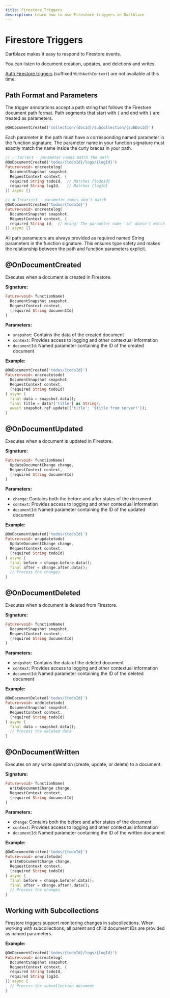 ```yaml
---
title: Firestore Triggers
description: Learn how to use Firestore triggers in Dartblaze
---
```


# Firestore Triggers

Dartblaze makes it easy to respond to Firestore events. 

You can listen to document creation, updates, and deletions and writes.

[Auth Firestore triggers](https://firebase.google.com/docs/functions/firestore-events?gen=2nd#auth-context) (suffixed `WithAuthContext`) are not available at this time.

## Path Format and Parameters

The trigger annotations accept a path string that follows the Firestore document path format. Path segments that start with `{` and end with `}` are treated as parameters.

```dart
@OnDocumentCreated('collection/{docId}/subcollection/{subDocId}')
```

Each parameter in the path must have a corresponding named parameter in the function signature. The parameter name in your function signature must exactly match the name inside the curly braces in your path.

```dart
// ✅ Correct - parameter names match the path
@OnDocumentCreated('todos/{todoId}/logs/{logId}')
Future<void> oncreatelog(
  DocumentSnapshot snapshot,
  RequestContext context, {
  required String todoId,  // Matches {todoId}
  required String logId,   // Matches {logId}
}) async {}

// ❌ Incorrect - parameter names don't match
@OnDocumentCreated('todos/{todoId}')
Future<void> oncreatelog(
  DocumentSnapshot snapshot,
  RequestContext context, {
  required String id,  // Wrong! The parameter name 'id' doesn't match '{todoId}'
}) async {}
```

All path parameters are always provided as required named String parameters in the function signature. This ensures type safety and makes the relationship between the path and function parameters explicit.

## @OnDocumentCreated

Executes when a document is created in Firestore.

**Signature:**
```dart
Future<void> functionName(
  DocumentSnapshot snapshot,
  RequestContext context,
  {required String documentId}
)
```

**Parameters:**
- `snapshot`: Contains the data of the created document
- `context`: Provides access to logging and other contextual information
- `documentId`: Named parameter containing the ID of the created document

**Example:**
```dart
@OnDocumentCreated('todos/{todoId}')
Future<void> oncreatetodo(
  DocumentSnapshot snapshot,
  RequestContext context,
  {required String todoId}
) async {
  final data = snapshot.data();
  final title = data?['title'] as String?;
  await snapshot.ref.update({'title': '$title from server!'});
}
```

## @OnDocumentUpdated

Executes when a document is updated in Firestore.

**Signature:**
```dart
Future<void> functionName(
  UpdateDocumentChange change,
  RequestContext context,
  {required String documentId}
)
```

**Parameters:**
- `change`: Contains both the before and after states of the document
- `context`: Provides access to logging and other contextual information
- `documentId`: Named parameter containing the ID of the updated document

**Example:**
```dart
@OnDocumentUpdated('todos/{todoId}')
Future<void> onupdatetodo(
  UpdateDocumentChange change,
  RequestContext context,
  {required String todoId}
) async {
  final before = change.before.data();
  final after = change.after.data();
  // Process the changes
}
```

## @OnDocumentDeleted

Executes when a document is deleted from Firestore.

**Signature:**
```dart
Future<void> functionName(
  DocumentSnapshot snapshot,
  RequestContext context,
  {required String documentId}
)
```

**Parameters:**
- `snapshot`: Contains the data of the deleted document
- `context`: Provides access to logging and other contextual information
- `documentId`: Named parameter containing the ID of the deleted document

**Example:**
```dart
@OnDocumentDeleted('todos/{todoId}')
Future<void> ondeletetodo(
  DocumentSnapshot snapshot,
  RequestContext context,
  {required String todoId}
) async {
  final data = snapshot.data();
  // Process the deleted data
}
```

## @OnDocumentWritten

Executes on any write operation (create, update, or delete) to a document.

**Signature:**
```dart
Future<void> functionName(
  WriteDocumentChange change,
  RequestContext context,
  {required String documentId}
)
```

**Parameters:**
- `change`: Contains both the before and after states of the document
- `context`: Provides access to logging and other contextual information
- `documentId`: Named parameter containing the ID of the written document

**Example:**
```dart
@OnDocumentWritten('todos/{todoId}')
Future<void> onwritetodo(
  WriteDocumentChange change,
  RequestContext context,
  {required String todoId}
) async {
  final before = change.before?.data();
  final after = change.after?.data();
  // Process the changes
}
```

## Working with Subcollections

Firestore triggers support monitoring changes in subcollections. When working with subcollections, all parent and child document IDs are provided as named parameters.

**Example:**
```dart
@OnDocumentCreated('todos/{todoId}/logs/{logId}')
Future<void> oncreatelog(
  DocumentSnapshot snapshot,
  RequestContext context, {
  required String todoId,
  required String logId,
}) async {
  // Process the subcollection document
}
```